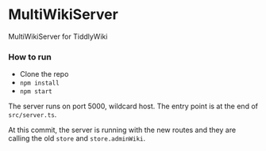 # MultiWikiServer
MultiWikiServer for TiddlyWiki

### How to run

- Clone the repo
- `npm install`
- `npm start`

The server runs on port 5000, wildcard host. The entry point is at the end of `src/server.ts`.

At this commit, the server is running with the new routes and they are calling the old `store` and `store.adminWiki`. 
